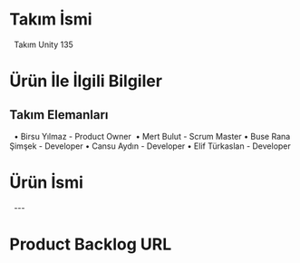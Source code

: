 <h1> Takım İsmi </h1>  &nbsp;
Takım Unity 135 &nbsp;

<h1> Ürün İle İlgili Bilgiler </h1>
<h2> Takım Elemanları </h2>  &nbsp;
    • Birsu Yılmaz	         - Product Owner&nbsp;
	• Mert Bulut  	         - Scrum Master
	• Buse Rana Şimşek	 - Developer
	• Cansu Aydın     	 - Developer
	• Elif Türkaslan  	 - Developer
<h1> Ürün İsmi </h1> &nbsp;
---
<h1> Product Backlog URL </h1>  &nbsp;


